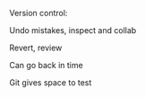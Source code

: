 Version control:  

 

Undo mistakes, inspect and collab 

 

Revert, review  

 

Can go back in time 

 

Git gives space to test 

 
